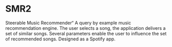 SMR2
===============

Steerable Music Recommender“ A query by example music recommendation engine. The user selects a song, the application delivers a set of similar songs. Several parameters enable the user to influence the set of recommended songs. Designed as a Spotify app.

